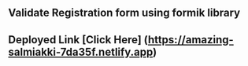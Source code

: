 ## Validate Registration form using formik library

## Deployed Link [Click Here] (https://amazing-salmiakki-7da35f.netlify.app)
